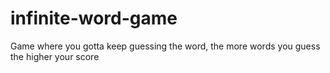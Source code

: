 # infinite-word-game
Game where you gotta keep guessing the word, the more words you guess the higher your score

